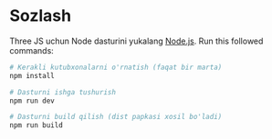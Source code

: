 # Sozlash
Three JS uchun Node dasturini yukalang [Node.js](https://nodejs.org/en/download/).
Run this followed commands:

``` bash
# Kerakli kutubxonalarni o'rnatish (faqat bir marta)
npm install

# Dasturni ishga tushurish
npm run dev

# Dasturni build qilish (dist papkasi xosil bo'ladi)
npm run build
```
